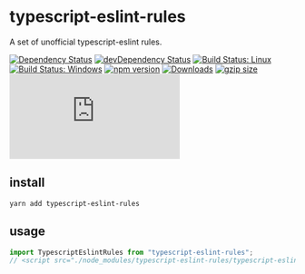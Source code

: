 # typescript-eslint-rules

A set of unofficial typescript-eslint rules.

[![Dependency Status](https://david-dm.org/plantain-00/typescript-eslint-rules.svg)](https://david-dm.org/plantain-00/typescript-eslint-rules)
[![devDependency Status](https://david-dm.org/plantain-00/typescript-eslint-rules/dev-status.svg)](https://david-dm.org/plantain-00/typescript-eslint-rules#info=devDependencies)
[![Build Status: Linux](https://travis-ci.org/plantain-00/typescript-eslint-rules.svg?branch=master)](https://travis-ci.org/plantain-00/typescript-eslint-rules)
[![Build Status: Windows](https://ci.appveyor.com/api/projects/status/github/plantain-00/typescript-eslint-rules?branch=master&svg=true)](https://ci.appveyor.com/project/plantain-00/typescript-eslint-rules/branch/master)
[![npm version](https://badge.fury.io/js/typescript-eslint-rules.svg)](https://badge.fury.io/js/typescript-eslint-rules)
[![Downloads](https://img.shields.io/npm/dm/typescript-eslint-rules.svg)](https://www.npmjs.com/package/typescript-eslint-rules)
[![gzip size](https://img.badgesize.io/https://unpkg.com/typescript-eslint-rules?compression=gzip)](https://unpkg.com/typescript-eslint-rules)
[![type-coverage](https://img.shields.io/badge/dynamic/json.svg?label=type-coverage&prefix=%E2%89%A5&suffix=%&query=$.typeCoverage.atLeast&uri=https%3A%2F%2Fraw.githubusercontent.com%2Fplantain-00%2Ftypescript-eslint-rules%2Fmaster%2Fpackage.json)](https://github.com/plantain-00/typescript-eslint-rules)

## install

`yarn add typescript-eslint-rules`

## usage

```ts
import TypescriptEslintRules from "typescript-eslint-rules";
// <script src="./node_modules/typescript-eslint-rules/typescript-eslint-rules.min.js"></script>
```

